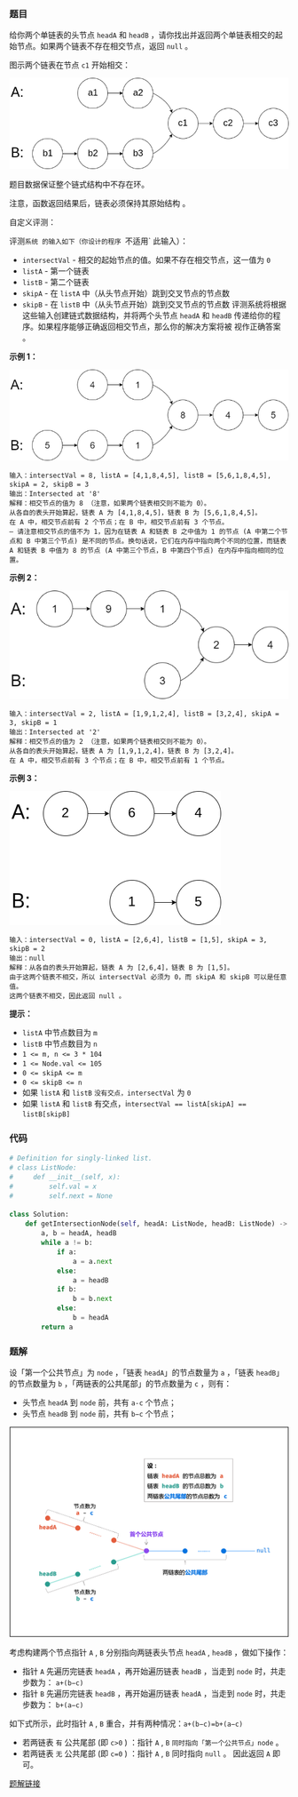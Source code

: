 ### 题目

给你两个单链表的头节点 `headA` 和 `headB` ，请你找出并返回两个单链表相交的起始节点。如果两个链表不存在相交节点，返回 `null` 。

图示两个链表在节点 `c1` 开始相交：

![img1](./images/160_1.png)

题目数据保证整个链式结构中不存在环。

注意，函数返回结果后，链表必须保持其原始结构 。

自定义评测：

评测`系统 的输入如下（你设计的程序 `不适用` 此输入）：

- `intersectVal` - 相交的起始节点的值。如果不存在相交节点，这一值为 `0`
- `listA` - 第一个链表
- `listB` - 第二个链表
- `skipA` - 在 `listA` 中（从头节点开始）跳到交叉节点的节点数
- `skipB` - 在 `listB` 中（从头节点开始）跳到交叉节点的节点数
评测系统将根据这些输入创建链式数据结构，并将两个头节点 `headA` 和 `headB` 传递给你的程序。如果程序能够正确返回相交节点，那么你的解决方案将被 视作正确答案 。


**示例 1：**

![img2](./images/160-2.png)

```
输入：intersectVal = 8, listA = [4,1,8,4,5], listB = [5,6,1,8,4,5], skipA = 2, skipB = 3
输出：Intersected at '8'
解释：相交节点的值为 8 （注意，如果两个链表相交则不能为 0）。
从各自的表头开始算起，链表 A 为 [4,1,8,4,5]，链表 B 为 [5,6,1,8,4,5]。
在 A 中，相交节点前有 2 个节点；在 B 中，相交节点前有 3 个节点。
— 请注意相交节点的值不为 1，因为在链表 A 和链表 B 之中值为 1 的节点 (A 中第二个节点和 B 中第三个节点) 是不同的节点。换句话说，它们在内存中指向两个不同的位置，而链表 A 和链表 B 中值为 8 的节点 (A 中第三个节点，B 中第四个节点) 在内存中指向相同的位置。
```

**示例 2：**

![img3](./images/160-3.png)

```
输入：intersectVal = 2, listA = [1,9,1,2,4], listB = [3,2,4], skipA = 3, skipB = 1
输出：Intersected at '2'
解释：相交节点的值为 2 （注意，如果两个链表相交则不能为 0）。
从各自的表头开始算起，链表 A 为 [1,9,1,2,4]，链表 B 为 [3,2,4]。
在 A 中，相交节点前有 3 个节点；在 B 中，相交节点前有 1 个节点。
```

**示例 3：**

![img4](./images/160-4.png)

```
输入：intersectVal = 0, listA = [2,6,4], listB = [1,5], skipA = 3, skipB = 2
输出：null
解释：从各自的表头开始算起，链表 A 为 [2,6,4]，链表 B 为 [1,5]。
由于这两个链表不相交，所以 intersectVal 必须为 0，而 skipA 和 skipB 可以是任意值。
这两个链表不相交，因此返回 null 。
```

**提示：**

- `listA` 中节点数目为 `m`
- `listB` 中节点数目为 `n`
- `1 <= m, n <= 3 * 104`
- `1 <= Node.val <= 105`
- `0 <= skipA <= m`
- `0 <= skipB <= n`
- 如果 `listA` 和 `listB` `没有交点，intersectVal` 为 `0`
- 如果 `listA` 和 `listB` 有交点，i`ntersectVal == listA[skipA] == listB[skipB]`

### 代码

```python
# Definition for singly-linked list.
# class ListNode:
#     def __init__(self, x):
#         self.val = x
#         self.next = None

class Solution:
    def getIntersectionNode(self, headA: ListNode, headB: ListNode) -> Optional[ListNode]:
        a, b = headA, headB
        while a != b:
            if a:
                a = a.next
            else:
                a = headB
            if b:
                b = b.next
            else:
                b = headA
        return a
```

### 题解

设「第一个公共节点」为 `node` ，「链表 `headA`」的节点数量为 `a` ，「链表 `headB`」的节点数量为 `b` ，「两链表的公共尾部」的节点数量为 `c` ，则有：

- 头节点 `headA` 到 `node` 前，共有 `a-c` 个节点；
- 头节点 `headB` 到 `node` 前，共有 `b−c` 个节点；

![img5](./images/160-5.png)


考虑构建两个节点指针 `A​` , `B` 分别指向两链表头节点 `headA` , `headB` ，做如下操作：

- 指针 `A` 先遍历完链表 `headA` ，再开始遍历链表 `headB` ，当走到 `node` 时，共走步数为： `a+(b−c)`
- 指针 `B` 先遍历完链表 `headB` ，再开始遍历链表 `headA` ，当走到 `node` 时，共走步数为： `b+(a−c)`
  
如下式所示，此时指针 `A` , `B` 重合，并有两种情况：`a+(b−c)=b+(a−c)`
- 若两链表 `有` 公共尾部 (即 `c>0` ) ：指针 `A` , `B` `同时指向「第一个公共节点」node` 。
- 若两链表 `无` 公共尾部 (即 `c=0` ) ：指针 `A` , `B` 同时指向 `null` 。
因此返回 `A` 即可。


[题解链接](https://leetcode.cn/problems/intersection-of-two-linked-lists/solutions/12624/intersection-of-two-linked-lists-shuang-zhi-zhen-l/)
